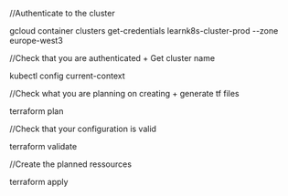 
//Authenticate to the cluster

gcloud container clusters get-credentials learnk8s-cluster-prod --zone europe-west3

//Check that you are authenticated + Get cluster name

kubectl config current-context

//Check what you are planning on creating + generate tf files

terraform plan

//Check that your configuration is valid

terraform validate

//Create the planned ressources

terraform apply
